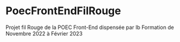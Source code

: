 # PoecFrontEndFilRouge
Projet fil Rouge de la POEC Front-End dispensée par Ib Formation de Novembre 2022 à Février 2023
